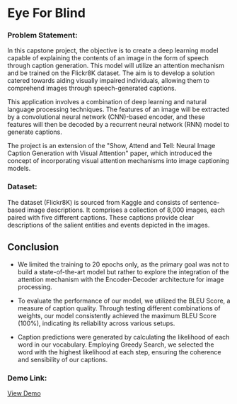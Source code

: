 # Eye For Blind

### Problem Statement:

In this capstone project, the objective is to create a deep learning model capable of explaining the contents of an image in the form of speech through caption generation. This model will utilize an attention mechanism and be trained on the Flickr8K dataset. The aim is to develop a solution catered towards aiding visually impaired individuals, allowing them to comprehend images through speech-generated captions.

This application involves a combination of deep learning and natural language processing techniques. The features of an image will be extracted by a convolutional neural network (CNN)-based encoder, and these features will then be decoded by a recurrent neural network (RNN) model to generate captions.

The project is an extension of the "Show, Attend and Tell: Neural Image Caption Generation with Visual Attention" paper, which introduced the concept of incorporating visual attention mechanisms into image captioning models.

### Dataset:

The dataset (Flickr8K) is sourced from Kaggle and consists of sentence-based image descriptions. It comprises a collection of 8,000 images, each paired with five different captions. These captions provide clear descriptions of the salient entities and events depicted in the images.

## Conclusion

- We limited the training to 20 epochs only, as the primary goal was not to build a state-of-the-art model but rather to explore the integration of the attention mechanism with the Encoder-Decoder architecture for image processing.

- To evaluate the performance of our model, we utilized the BLEU Score, a measure of caption quality. Through testing different combinations of weights, our model consistently achieved the maximum BLEU Score (100%), indicating its reliability across various setups.

- Caption predictions were generated by calculating the likelihood of each word in our vocabulary. Employing Greedy Search, we selected the word with the highest likelihood at each step, ensuring the coherence and sensibility of our captions.

### Demo Link:
<a href="https://huggingface.co/spaces/krishnapal2308/eye_for_blind" target="_blank">View Demo</a>


